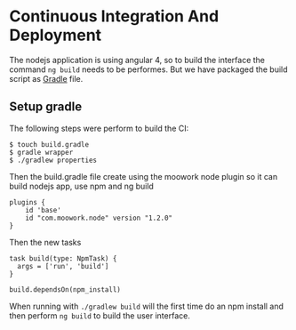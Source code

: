 # Continuous Integration And Deployment

The nodejs application is using angular 4, so to build the interface the command `ng build` needs to be performes. But we have packaged the build script as [Gradle](https://gradle.org/) file.

## Setup gradle
The following steps were perform to build the CI:
```
$ touch build.gradle
$ gradle wrapper
$ ./gradlew properties
```
Then the build.gradle file create using the moowork node plugin so it can build nodejs app, use npm and ng build

```
plugins {
    id 'base'
    id "com.moowork.node" version "1.2.0"
}
```
Then the new tasks
```
task build(type: NpmTask) {
  args = ['run', 'build']
}

build.dependsOn(npm_install)
```

When running with `./gradlew build` will the first time do an npm install and then perform `ng build` to build the user interface.
